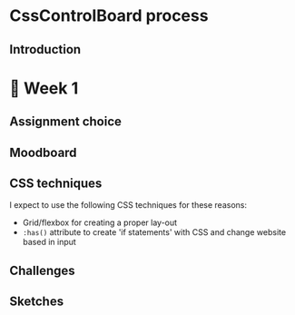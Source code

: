 # CssControlBoard process

## Introduction

# 🤎 Week 1

## Assignment choice

## Moodboard

## CSS techniques

I expect to use the following CSS techniques for these reasons:
* Grid/flexbox for creating a proper lay-out
* `:has()` attribute to create 'if statements' with CSS and change website based in input

## Challenges

## Sketches
